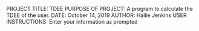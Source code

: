 PROJECT TITLE: TDEE
PURPOSE OF PROJECT: A program to calculate the TDEE of the user.
DATE: October 14, 2019
AUTHOR: Hallie Jenkins
USER INSTRUCTIONS: Enter your information as prompted
